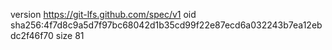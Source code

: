 version https://git-lfs.github.com/spec/v1
oid sha256:4f7d8c9a5d7f97bc68042d1b35cd99f22e87ecd6a032243b7ea12ebdc2f46f70
size 81
